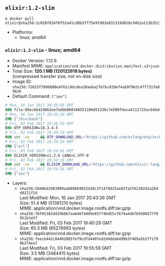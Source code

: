 ## `elixir:1.2-slim`

```console
$ docker pull elixir@sha256:2c028f016f0f52e41cd8b3f775e9fd83e831319d018c94b2a113b3517da2284a
```

-	Platforms:
	-	linux; amd64

### `elixir:1.2-slim` - linux; amd64

-	Docker Version: 1.12.6
-	Manifest MIME: `application/vnd.docker.distribution.manifest.v2+json`
-	Total Size: **120.1 MB (120122618 bytes)**  
	(compressed transfer size, not on-disk size)
-	Image ID: `sha256:72823f7096880e4f61c9dcdea20aaba27b7bc819ef4ab9f963c4ff731fe89626`
-	Default Command: `["iex"]`

```dockerfile
# Mon, 16 Jan 2017 20:35:09 GMT
ADD file:89ecb642d662ee7edbb868340551106d51336c7e589fdaca4111725ec64da957 in / 
# Mon, 16 Jan 2017 20:35:16 GMT
CMD ["/bin/bash"]
# Fri, 03 Feb 2017 19:28:53 GMT
ENV OTP_VERSION=18.3.4.5
# Fri, 03 Feb 2017 19:34:33 GMT
RUN set -xe 	&& OTP_DOWNLOAD_URL="https://github.com/erlang/otp/archive/OTP-$OTP_VERSION.tar.gz" 	&& OTP_DOWNLOAD_SHA256="a27b8ff057f77305e7c9f2dbcd002232856438fd1fdf3822edd27c6f77a60ca1" 	&& runtimeDeps=' 		libodbc1 		libssl1.0.0 		libsctp1 	' 	&& buildDeps=' 		curl 		ca-certificates 		autoconf 		gcc 		make 		libncurses-dev 		unixodbc-dev 		libssl-dev 		libsctp-dev 	' 	&& apt-get update 	&& apt-get install -y --no-install-recommends $runtimeDeps 	&& apt-get install -y --no-install-recommends $buildDeps 	&& curl -fSL -o otp-src.tar.gz "$OTP_DOWNLOAD_URL" 	&& echo "$OTP_DOWNLOAD_SHA256 otp-src.tar.gz" | sha256sum -c - 	&& mkdir -p /usr/src/otp-src 	&& tar -xzf otp-src.tar.gz -C /usr/src/otp-src --strip-components=1 	&& rm otp-src.tar.gz 	&& cd /usr/src/otp-src 	&& ./otp_build autoconf 	&& ./configure --enable-sctp 	&& make -j$(nproc) 	&& make install 	&& find /usr/local -name examples | xargs rm -rf 	&& apt-get purge -y --auto-remove $buildDeps 	&& rm -rf /usr/src/otp-src /var/lib/apt/lists/*
# Fri, 03 Feb 2017 19:34:34 GMT
CMD ["erl"]
# Fri, 03 Feb 2017 19:54:01 GMT
ENV ELIXIR_VERSION=v1.2.6 LANG=C.UTF-8
# Fri, 03 Feb 2017 19:54:16 GMT
RUN set -xe 	&& ELIXIR_DOWNLOAD_URL="https://github.com/elixir-lang/elixir/releases/download/${ELIXIR_VERSION#*@}/Precompiled.zip" 	&& ELIXIR_DOWNLOAD_SHA256="bb4324eb7c9568fa30f0f2ed3c1b86ebbd5251f7c820f1beb0e5eed5fb8a9729" 	&& buildDeps=' 		ca-certificates 		curl 		unzip 	' 	&& apt-get update 	&& apt-get install -y --no-install-recommends $buildDeps 	&& curl -fSL -o elixir-precompiled.zip $ELIXIR_DOWNLOAD_URL 	&& echo "$ELIXIR_DOWNLOAD_SHA256 elixir-precompiled.zip" | sha256sum -c - 	&& unzip -d /usr/local elixir-precompiled.zip 	&& rm elixir-precompiled.zip 	&& apt-get purge -y --auto-remove $buildDeps 	&& rm -rf /var/lib/apt/lists/*
# Fri, 03 Feb 2017 19:54:16 GMT
CMD ["iex"]
```

-	Layers:
	-	`sha256:5040bd2983909aa8896b9932438c3f1479d25ae837a5f6220242a264d0221f2d`  
		Last Modified: Mon, 16 Jan 2017 20:43:26 GMT  
		Size: 51.4 MB (51361210 bytes)  
		MIME: application/vnd.docker.image.rootfs.diff.tar.gzip
	-	`sha256:f6f01382dd29b0b7aa646f4d69e03f74bd55cf674a4db7b9308577f8951b3e5f`  
		Last Modified: Fri, 03 Feb 2017 19:40:29 GMT  
		Size: 65.3 MB (65276993 bytes)  
		MIME: application/vnd.docker.image.rootfs.diff.tar.gzip
	-	`sha256:feecb442c84481085fef9cd7d4497ed2d4dda6499b3f469a5b27f1790b2f4eaf`  
		Last Modified: Fri, 03 Feb 2017 19:55:59 GMT  
		Size: 3.5 MB (3484415 bytes)  
		MIME: application/vnd.docker.image.rootfs.diff.tar.gzip
